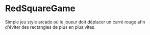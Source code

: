 # RedSquareGame
Simple jeu style arcade où le joueur doit déplacer un carré rouge afin d'éviter des rectangles de plus en plus vites.
